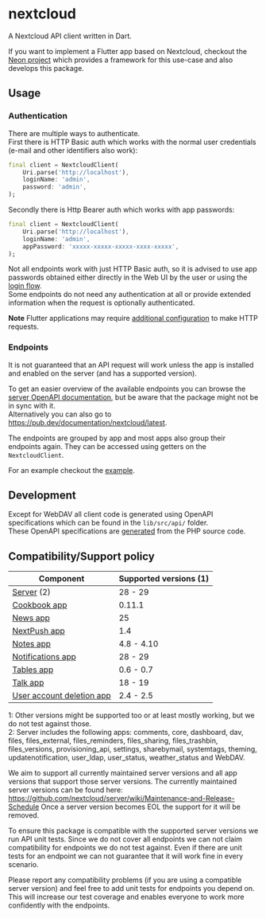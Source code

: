 # nextcloud

A Nextcloud API client written in Dart.

If you want to implement a Flutter app based on Nextcloud, checkout the [Neon project](https://github.com/nextcloud/neon) which provides a framework for this use-case and also develops this package.

## Usage

### Authentication

There are multiple ways to authenticate.  
First there is HTTP Basic auth which works with the normal user credentials (e-mail and other identifiers also work):
```dart
final client = NextcloudClient(
    Uri.parse('http://localhost'),
    loginName: 'admin',
    password: 'admin',
);
```

Secondly there is Http Bearer auth which works with app passwords:
```dart
final client = NextcloudClient(
    Uri.parse('http://localhost'),
    loginName: 'admin',
    appPassword: 'xxxxx-xxxxx-xxxxx-xxxx-xxxxx',
);
```

Not all endpoints work with just HTTP Basic auth, so it is advised to use app passwords obtained either directly in the Web UI by the user or using the [login flow](https://docs.nextcloud.com/server/latest/developer_manual/client_apis/LoginFlow/index.html#login-flow-v2).  
Some endpoints do not need any authentication at all or provide extended information when the request is optionally authenticated.

**Note**
Flutter applications may require [additional configuration](https://docs.flutter.dev/data-and-backend/networking#platform-notes) to make HTTP requests.


### Endpoints

It is not guaranteed that an API request will work unless the app is installed and enabled on the server (and has a supported version).  

To get an easier overview of the available endpoints you can browse the [server OpenAPI documentation](https://docs.nextcloud.com/server/latest/developer_manual/_static/openapi.html), but be aware that the package might not be in sync with it.  
Alternatively you can also go to https://pub.dev/documentation/nextcloud/latest.

The endpoints are grouped by app and most apps also group their endpoints again.
They can be accessed using getters on the `NextcloudClient`.

For an example checkout the [example](https://github.com/nextcloud/neon/blob/main/packages/nextcloud/example/example.dart).  

## Development

Except for WebDAV all client code is generated using OpenAPI specifications which can be found in the `lib/src/api/` folder.  
These OpenAPI specifications are [generated](https://github.com/nextcloud/openapi-extractor) from the PHP source code.

## Compatibility/Support policy

| Component                                                                          | Supported versions (1) |
|------------------------------------------------------------------------------------|------------------------|
| [Server](https://github.com/nextcloud/server) (2)                                  | 28 - 29                |
| [Cookbook app](https://github.com/nextcloud/cookbook)                              | 0.11.1                 |
| [News app](https://github.com/nextcloud/news)                                      | 25                     |
| [NextPush app](https://codeberg.org/NextPush/uppush)                               | 1.4                    |
| [Notes app](https://github.com/nextcloud/notes)                                    | 4.8 - 4.10             |
| [Notifications app](https://github.com/nextcloud/notifications)                    | 28 - 29                |
| [Tables app](https://github.com/nextcloud/tables)                                  | 0.6 - 0.7              |
| [Talk app](https://github.com/nextcloud/spreed)                                    | 18 - 19                |
| [User account deletion app](https://framagit.org/framasoft/nextcloud/drop_account) | 2.4 - 2.5              |

1: Other versions might be supported too or at least mostly working, but we do not test against those.  
2: Server includes the following apps: comments, core, dashboard, dav, files, files_external, files_reminders, files_sharing, files_trashbin, files_versions, provisioning_api, settings, sharebymail, systemtags, theming, updatenotification, user_ldap, user_status, weather_status and WebDAV.  

We aim to support all currently maintained server versions and all app versions that support those server versions.
The currently maintained server versions can be found here: https://github.com/nextcloud/server/wiki/Maintenance-and-Release-Schedule
Once a server version becomes EOL the support for it will be removed.

To ensure this package is compatible with the supported server versions we run API unit tests.
Since we do not cover all endpoints we can not claim compatibility for endpoints we do not test against.
Even if there are unit tests for an endpoint we can not guarantee that it will work fine in every scenario.

Please report any compatibility problems (if you are using a compatible server version) and feel free to add unit tests for endpoints you depend on.
This will increase our test coverage and enables everyone to work more confidently with the endpoints.
